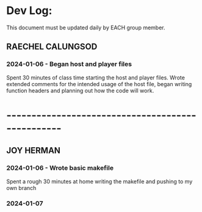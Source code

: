 # Dev Log:

This document must be updated daily by EACH group member.

## RAECHEL CALUNGSOD

### 2024-01-06 - Began host and player files
Spent 30 minutes of class time starting the host and player files. Wrote 
extended comments for the intended usage of the host file, began writing
function headers and planning out how the code will work.

# ------------------------------------------------- #

## JOY HERMAN 

### 2024-01-06 - Wrote basic makefile
Spent a rough 30 minutes at home writing the makefile and pushing to my own branch

### 2024-01-07
